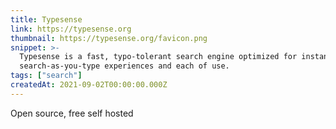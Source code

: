 ```yaml
---
title: Typesense
link: https://typesense.org
thumbnail: https://typesense.org/favicon.png
snippet: >-
  Typesense is a fast, typo-tolerant search engine optimized for instant
  search-as-you-type experiences and each of use.
tags: ["search"]
createdAt: 2021-09-02T00:00:00.000Z
---
```

Open source, free self hosted